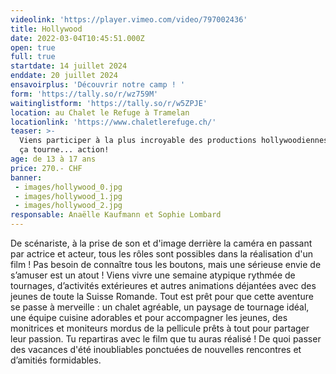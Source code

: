 ```yaml
---
videolink: 'https://player.vimeo.com/video/797002436'
title: Hollywood
date: 2022-03-04T10:45:51.000Z
open: true
full: true
startdate: 14 juillet 2024
enddate: 20 juillet 2024
ensavoirplus: 'Découvrir notre camp ! '
form: 'https://tally.so/r/wz759M'
waitinglistform: 'https://tally.so/r/w5ZPJE'
location: au Chalet le Refuge à Tramelan
locationlink: 'https://www.chaletlerefuge.ch/'
teaser: >-
  Viens participer à la plus incroyable des productions hollywoodiennes. silence
  ça tourne... action!
age: de 13 à 17 ans
price: 270.- CHF
banner:
 - images/hollywood_0.jpg
 - images/hollywood_1.jpg
 - images/hollywood_2.jpg
responsable: Anaëlle Kaufmann et Sophie Lombard
---
```


De scénariste, à la prise de son et d'image derrière la caméra en passant par actrice et acteur, tous les rôles sont possibles dans la réalisation d'un film ! Pas besoin de connaître tous les boutons, mais une sérieuse envie de s’amuser est un atout ! Viens vivre une semaine atypique rythmée de tournages, d’activités extérieures et autres animations déjantées avec des jeunes de toute la Suisse Romande. Tout est prêt pour que cette aventure se passe à merveille : un chalet agréable, un paysage de tournage idéal, une équipe cuisine adorables et pour accompagner les jeunes, des monitrices et moniteurs mordus de la pellicule prêts à tout pour partager leur passion. Tu repartiras avec le film que tu auras réalisé ! De quoi passer des vacances d'été inoubliables ponctuées de nouvelles rencontres et d’amitiés formidables.
